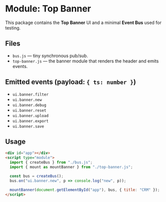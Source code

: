 # Module: Top Banner

This package contains the **Top Banner** UI and a minimal **Event Bus** used for testing.

## Files
- `bus.js` — tiny synchronous pub/sub.
- `top-banner.js` — the banner module that renders the header and emits events.

## Emitted events (payload: `{ ts: number }`)
- `ui.banner.filter`
- `ui.banner.new`
- `ui.banner.debug`
- `ui.banner.reset`
- `ui.banner.upload`
- `ui.banner.export`
- `ui.banner.save`

## Usage
```html
<div id="app"></div>
<script type="module">
  import { createBus } from "./bus.js";
  import { mount as mountBanner } from "./top-banner.js";

  const bus = createBus();
  bus.on("ui.banner.new", p => console.log("new", p));

  mountBanner(document.getElementById("app"), bus, { title: "CRM" });
</script>
```
